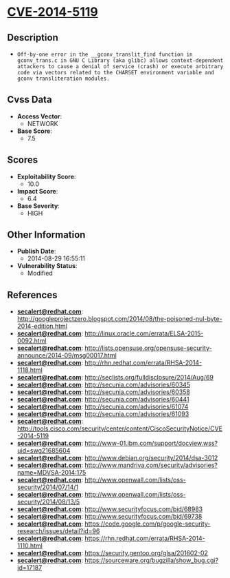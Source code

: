 
# [CVE-2014-5119](http://googleprojectzero.blogspot.com/2014/08/the-poisoned-nul-byte-2014-edition.html)

## Description

- `Off-by-one error in the __gconv_translit_find function in gconv_trans.c in GNU C Library (aka glibc) allows context-dependent attackers to cause a denial of service (crash) or execute arbitrary code via vectors related to the CHARSET environment variable and gconv transliteration modules.`

## Cvss Data

- **Access Vector**:
  - NETWORK
- **Base Score**:
  - 7.5

## Scores

- **Exploitability Score**:
  - 10.0
- **Impact Score**:
  - 6.4
- **Base Severity**:
  - HIGH

## Other Information

- **Publish Date**:
  - 2014-08-29 16:55:11
- **Vulnerability Status**:
  - Modified

## References

- **secalert@redhat.com**: http://googleprojectzero.blogspot.com/2014/08/the-poisoned-nul-byte-2014-edition.html
- **secalert@redhat.com**: http://linux.oracle.com/errata/ELSA-2015-0092.html
- **secalert@redhat.com**: http://lists.opensuse.org/opensuse-security-announce/2014-09/msg00017.html
- **secalert@redhat.com**: http://rhn.redhat.com/errata/RHSA-2014-1118.html
- **secalert@redhat.com**: http://seclists.org/fulldisclosure/2014/Aug/69
- **secalert@redhat.com**: http://secunia.com/advisories/60345
- **secalert@redhat.com**: http://secunia.com/advisories/60358
- **secalert@redhat.com**: http://secunia.com/advisories/60441
- **secalert@redhat.com**: http://secunia.com/advisories/61074
- **secalert@redhat.com**: http://secunia.com/advisories/61093
- **secalert@redhat.com**: http://tools.cisco.com/security/center/content/CiscoSecurityNotice/CVE-2014-5119
- **secalert@redhat.com**: http://www-01.ibm.com/support/docview.wss?uid=swg21685604
- **secalert@redhat.com**: http://www.debian.org/security/2014/dsa-3012
- **secalert@redhat.com**: http://www.mandriva.com/security/advisories?name=MDVSA-2014:175
- **secalert@redhat.com**: http://www.openwall.com/lists/oss-security/2014/07/14/1
- **secalert@redhat.com**: http://www.openwall.com/lists/oss-security/2014/08/13/5
- **secalert@redhat.com**: http://www.securityfocus.com/bid/68983
- **secalert@redhat.com**: http://www.securityfocus.com/bid/69738
- **secalert@redhat.com**: https://code.google.com/p/google-security-research/issues/detail?id=96
- **secalert@redhat.com**: https://rhn.redhat.com/errata/RHSA-2014-1110.html
- **secalert@redhat.com**: https://security.gentoo.org/glsa/201602-02
- **secalert@redhat.com**: https://sourceware.org/bugzilla/show_bug.cgi?id=17187
